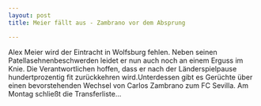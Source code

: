 ```yaml
---
layout: post
title: Meier fällt aus - Zambrano vor dem Absprung

---
```


Alex Meier wird der Eintracht in Wolfsburg fehlen. Neben seinen Patellasehnenbeschwerden leidet er nun auch noch an einem Erguss im Knie. Die Verantwortlichen hoffen, dass er nach der Länderspielpause hundertprozentig fit zurückkehren wird.Unterdessen gibt es Gerüchte über einen bevorstehenden Wechsel von Carlos Zambrano zum FC Sevilla. Am Montag schließt die Transferliste...


